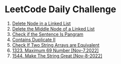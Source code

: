 # LeetCode Daily Challenge

1. [Delete Node in a Linked List](./delNode/)
2. [Delete the Middle Node of a Linked List](./delMidNode/)
3. [Check if the Sentence Is Pangram](./checkPangram/)
4. [Contains Duplicate II](./containsDuplicateII/)
5. [Check If Two String Arrays are Equivalent](./twoStringArraysEquilvalent)
5. [1323. Maximum 69 Number [Nov-7,2022]](./max69Number/)
6. [1544. Make The String Great [Nov-8-2022]](./makeStringGreat/)
